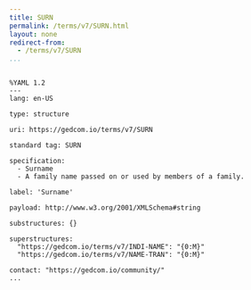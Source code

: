 ```yaml
---
title: SURN
permalink: /terms/v7/SURN.html
layout: none
redirect-from:
  - /terms/v7/SURN
...
```


```

%YAML 1.2
---
lang: en-US

type: structure

uri: https://gedcom.io/terms/v7/SURN

standard tag: SURN

specification:
  - Surname
  - A family name passed on or used by members of a family.

label: 'Surname'

payload: http://www.w3.org/2001/XMLSchema#string

substructures: {}

superstructures:
  "https://gedcom.io/terms/v7/INDI-NAME": "{0:M}"
  "https://gedcom.io/terms/v7/NAME-TRAN": "{0:M}"

contact: "https://gedcom.io/community/"
...

```
